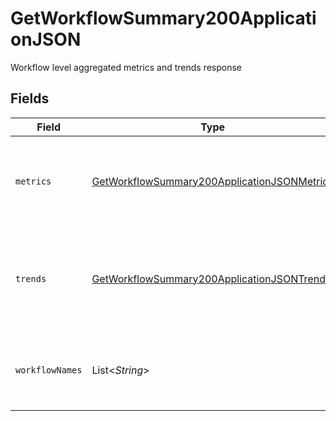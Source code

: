 # GetWorkflowSummary200ApplicationJSON

Workflow level aggregated metrics and trends response


## Fields

| Field                                                                                                                 | Type                                                                                                                  | Required                                                                                                              | Description                                                                                                           |
| --------------------------------------------------------------------------------------------------------------------- | --------------------------------------------------------------------------------------------------------------------- | --------------------------------------------------------------------------------------------------------------------- | --------------------------------------------------------------------------------------------------------------------- |
| `metrics`                                                                                                             | [GetWorkflowSummary200ApplicationJSONMetrics](../../models/operations/GetWorkflowSummary200ApplicationJSONMetrics.md) | :heavy_check_mark:                                                                                                    | Metrics aggregated across a workflow for a given time window.                                                         |
| `trends`                                                                                                              | [GetWorkflowSummary200ApplicationJSONTrends](../../models/operations/GetWorkflowSummary200ApplicationJSONTrends.md)   | :heavy_check_mark:                                                                                                    | Trends for aggregated metrics across a workflow for a given time window.                                              |
| `workflowNames`                                                                                                       | List<*String*>                                                                                                        | :heavy_check_mark:                                                                                                    | A list of all the workflow names for a given project.                                                                 |
